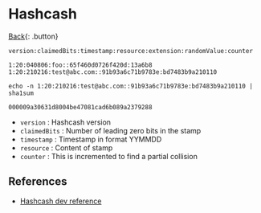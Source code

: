 # Hashcash

[Back](../index.md#crypto){: .button}

```
version:claimedBits:timestamp:resource:extension:randomValue:counter

1:20:040806:foo::65f460d0726f420d:13a6b8
1:20:210216:test@abc.com::91b93a6c71b9783e:bd7483b9a210110

echo -n 1:20:210216:test@abc.com::91b93a6c71b9783e:bd7483b9a210110 | sha1sum

000009a30631d8004be47081cad6b089a2379288
```

- `version` : Hashcash version
- `claimedBits` : Number of leading zero bits in the stamp
- `timestamp` : Timestamp in format YYMMDD
- `resource` : Content of stamp
- `counter` : This is incremented to find a partial collision

## References

- [Hashcash dev reference](http://www.hashcash.org/dev/)

